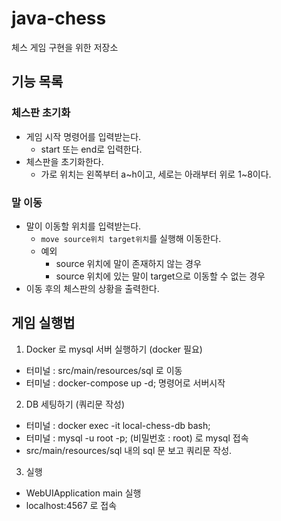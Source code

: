 # java-chess
체스 게임 구현을 위한 저장소

## 기능 목록

### 체스판 초기화

- 게임 시작 명령어를 입력받는다.
    - start 또는 end로 입력한다.
- 체스판을 초기화한다.
    - 가로 위치는 왼쪽부터 a~h이고, 세로는 아래부터 위로 1~8이다.	

### 말 이동

- 말이 이동할 위치를 입력받는다.
    - `move source위치 target위치`를 실행해 이동한다.
    - 예외
        - source 위치에 말이 존재하지 않는 경우
        - source 위치에 있는 말이 target으로 이동할 수 없는 경우
- 이동 후의 체스판의 상황을 출력한다.


## 게임 실행법

1. Docker 로 mysql 서버 실행하기 (docker 필요)
- 터미널 : src/main/resources/sql 로 이동
- 터미널 : docker-compose up -d; 명령어로 서버시작

2. DB 세팅하기 (쿼리문 작성)
- 터미널 : docker exec -it local-chess-db bash;
- 터미널 : mysql -u root -p; (비밀번호 : root) 로 mysql 접속
- src/main/resources/sql 내의 sql 문 보고 쿼리문 작성.

3. 실행
- WebUIApplication main 실행
- localhost:4567 로 접속